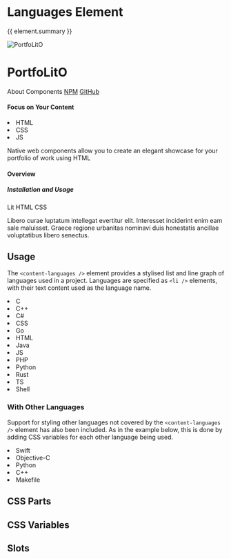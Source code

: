 <script setup>
import {inject} from "vue";
const element = inject("manifest").for("content", "languages");
</script>

<style scoped>
.demo {
  content-languages {
    --heading-textColor: var(--vp-c-text-1);
    --container-textColor: var(--vp-c-neutral);
    --container-bgColor: var(--vp-c-bg-elv);
  }
}
</style>

# Languages Element

{{ element.summary }}

<demo static class="scale overview">
  <page-header class="blur">
    <page-logo>
      <img src="/logo.svg" alt="PortfoLitO" />
      <h1 slot="headings">PortfoLitO</h1>
    </page-logo>
    <page-nav>
      <a>About</a>
      <a>Components</a>
      <a slot="socials" href="https://www.npmjs.com">NPM</a>
      <a slot="socials" href="https://github.com">GitHub</a>
    </page-nav>
  </page-header>
  <page-main>
    <content-section variant="grid">
      <content-article variant="panel">
        <h4 slot="title" class="blur">Focus on Your Content</h4>
        <content-languages slot="tags" class="focus">
          <li value="50">HTML</li>
          <li value="40">CSS</li>
          <li title="JavaScript" value="10">JS</li>
        </content-languages>
        <p class="blur">Native web components allow you to create an elegant showcase for your portfolio of work using HTML</p>
      </content-article>
      <content-article class="blur">
        <h4 slot="title">Overview</h4>
        <h5 slot="subtitle">Installation and Usage</h5>
        <content-topics slot="tags" variant="tile">
          <content-badge color="teal">Lit</content-badge>
          <content-badge color="red">HTML</content-badge>
          <content-badge color="purple">CSS</content-badge>
        </content-topics>
        <p>Libero curae luptatum intellegat evertitur elit. Interesset inciderint enim eam sale maluisset. Graece regione urbanitas nominavi duis honestatis ancillae voluptatibus libero senectus.</p>
      </content-article>
    </content-section>
  </page-main>
  <page-footer class="blur"></page-footer>
</demo>

## Usage

The `<content-languages />` element provides a stylised list and line graph of languages used in a project.
Languages are specified as `<li />` elements, with their text content used as the language name.

<demo>
  <content-languages>
    <li>C</li>
    <li>C++</li>
    <li>C#</li>
    <li>CSS</li>
    <li>Go</li>
    <li>HTML</li>
    <li>Java</li>
    <li title="JavaScript">JS</li>
    <li>PHP</li>
    <li>Python</li>
    <li>Rust</li>
    <li title="TypeScript">TS</li>
    <li>Shell</li>
  </content-languages>
</demo>

### With Other Languages

Support for styling other languages not covered by the `<content-languages />` element has also been included.
As in the example below, this is done by adding CSS variables for each other language being used.

<demo>
  <style>
    content-languages {
      --languageColor-swift: var(--languageColor-html);
      --languageColor-objective-c: var(--languageColor-ts);
    }
  </style>
  <content-languages>
    <li>Swift</li>
    <li value="30">Objective-C</li>
    <li value="6">Python</li>
    <li value="3">C++</li>
    <li value="1">Makefile</li>
  </content-languages>
</demo>

## CSS Parts

<declaration :rows="element.cssParts" />

## CSS Variables

<declaration :rows="element.cssProperties" />

## Slots

<declaration :rows="element.slots" />